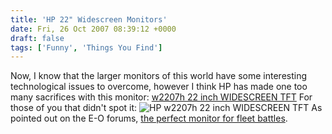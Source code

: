 ```yaml
---
title: 'HP 22" Widescreen Monitors'
date: Fri, 26 Oct 2007 08:39:12 +0000
draft: false
tags: ['Funny', 'Things You Find']
---
```


Now, I know that the larger monitors of this world have some interesting technological issues to overcome, however I think HP has made one too many sacrifices with this monitor: [w2207h 22 inch WIDESCREEN TFT](http://www.comet.co.uk/cometbrowse/product.do?sku=424110&tab=specification) For those of you that didn't spot it: ![HP w2207h 22 inch WIDESCREEN TFT](/uploads/2007/10/hp5minuteresponse.png) As pointed out on the E-O forums, [the perfect monitor for fleet battles](http://www.eve-search.com/thread/621684/page/1#5).